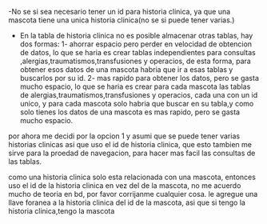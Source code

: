 -No se si sea necesario tener un id para historia clinica, ya que una mascota tiene una unica historia clinica(no se si puede tener varias.)
- En la tabla de historia clinica no es posible almacenar otras tablas, hay dos formas:
1- ahorrar espacio pero perder en velocidad de obtencion de datos, lo que se haria es crear tablas independientes para consultas ,alergias,traumatismos,transfusiones y operacios,
de esta forma, para obtener esos datos de una  mascota habria que ir a esas tablas y buscarlos por su id.
2- mas rapido para obtener los datos, pero se gasta mucho espacio, lo que se haria es crear para cada mascota las tablas de 
alergias,traumatismos,transfusiones y operacios, cada una con un id unico, y para cada mascota solo habria que buscar en su tabla,y como solo tienes los datos
de una mascota es mas rapido, pero se gasta mucho espacio.

por ahora me decidi por la opcion 1 y asumi que se puede tener varias historias clinicas asi que uso el id de historia clinica, que esto 
tambien me sirve para la proedad de navegacion, para hacer mas facil las consultas de las tablas.

como una historia clinica solo esta relacionada con una mascota, entonces uso el id de la historia clinica en vez del de la mascota,
no me acuerdo mucho de teoria en bd, por favor corrijanme cualquier cosa. le agregue una llave foranea a la historia clinica del id de la mascota,
asi que si tengo la historia clinica,tengo la mascota

